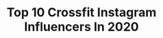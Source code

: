 ---
title: Top 10 Crossfit Instagram Influencers In 2020
description: >-
  Find top crossfit Instagram influencers in 2020. Most popular hashtags: #crossfit #summer #smile #curitiba.
platform: Instagram
profiles:
  - username: "crossfit"
    fullname: >-
      CrossFit
    location: ""
    followers: 99198
    engagement: 155
    commentsToLikes: 0.013176
    id: ckaos5sp9q7yu0i78vih109h5
    verified: false
    hashtags: "#crossfitwest, #evidencebased, #educationalrap, #hopethiswashelpfulandnotconfusing"
  - username: "merouane_khelil"
    fullname: >-
      
    location: ""
    followers: 38758
    engagement: 3065
    commentsToLikes: 0.006760
    id: ck6u54aw47ige0j716fnl2739
    verified: false
    hashtags: "#listtoyourbody"
  - username: "paaulomooreira"
    fullname: >-
      Ｐａｕｌｏ  Ｍｏｒｅｉｒａ
    location: "Brazil"
    followers: 5560
    engagement: 2421
    commentsToLikes: 0.088594
    id: ck9hclqxplxio0j78urut1uae
    verified: false
    hashtags: "#roupamasculina, #maquiagem, #calcadestroyed, #estilodiferente"
  - username: "frejabyskov"
    fullname: >-
      F R E J A
    location: ""
    followers: 5689
    engagement: 2078
    commentsToLikes: 0.363254
    id: ckapa66ynuvqa0i78ayrsrzb5
    verified: false
    hashtags: "#fff, #noccomiami, #smildetsmitter, #dbffatlet"
  - username: "_there_s_a"
    fullname: >-
      🌸 Theresa 🌸
    location: "Austria"
    followers: 36634
    engagement: 881
    commentsToLikes: 0.048859
    id: ckap825ommhx50i78oz7gdsin
    verified: false
    hashtags: "#greatgains"
  - username: "chamborodriguez"
    fullname: >-
      Salvador Rodríguez de Burgos
    location: "Spain"
    followers: 12582
    engagement: 1614
    commentsToLikes: 0.051017
    id: ck5hgukm64u670i11r19vmbf9
    verified: false
    hashtags: "#crossfit, #portugal, #world, #earthpix"
  - username: "karontte"
    fullname: >-
      Daniel Pardeiro
    location: "Spain"
    followers: 24727
    engagement: 1003
    commentsToLikes: 0.047467
    id: ckap6khqzg8e80i78nsco9ayv
    verified: false
    hashtags: "#musclegay, #gayrunner, #whitesocks, #spandex"
  - username: "vero9cah"
    fullname: >-
      V E R O N I C A 🇳🇴 BERGEN
    location: "Norway"
    followers: 27476
    engagement: 688
    commentsToLikes: 0.116157
    id: ck8t1wg5oxb5y0j78hwu0l4e7
    verified: false
    hashtags: ""
  - username: "sean_c_larkin"
    fullname: >-
      Sean Larkin
    location: "United States"
    followers: 258186
    engagement: 1201
    commentsToLikes: 0.027978
    id: ck55ojy938i1y0i11gp66rlq5
    verified: true
    hashtags: "#murph, #jimwood, #crossfit, #livepdnation"
  - username: "catacohan"
    fullname: >-
      Cata Cohan
    location: "Argentina"
    followers: 20174
    engagement: 733
    commentsToLikes: 0.070454
    id: ck6tlqvaj6h410j71oz5recb9
    verified: false
    hashtags: "#fuerzapura, #programaciones, #hombros, #loveyourself"
---